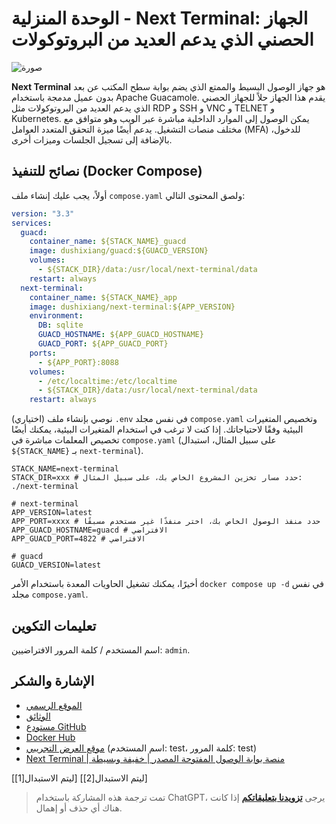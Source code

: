# الوحدة المنزلية - Next Terminal: الجهاز الحصني الذي يدعم العديد من البروتوكولات

![صورة](https://media.wiki-power.com/img/20230312001443.png)

**Next Terminal** هو جهاز الوصول البسيط والممتع الذي يضم بوابة سطح المكتب عن بعد بدون عميل مدمجة باستخدام Apache Guacamole. يقدم هذا الجهاز حلاً للجهاز الحصني الذي يدعم العديد من البروتوكولات مثل RDP و SSH و VNC و TELNET و Kubernetes. يمكن الوصول إلى الموارد الداخلية مباشرة عبر الويب وهو متوافق مع مختلف منصات التشغيل. يدعم أيضًا ميزة التحقق المتعدد العوامل (MFA) للدخول، بالإضافة إلى تسجيل الجلسات وميزات أخرى.

## نصائح للتنفيذ (Docker Compose)

أولاً، يجب عليك إنشاء ملف `compose.yaml` ولصق المحتوى التالي:

```yaml title="compose.yaml"
version: "3.3"
services:
  guacd:
    container_name: ${STACK_NAME}_guacd
    image: dushixiang/guacd:${GUACD_VERSION}
    volumes:
      - ${STACK_DIR}/data:/usr/local/next-terminal/data
    restart: always
  next-terminal:
    container_name: ${STACK_NAME}_app
    image: dushixiang/next-terminal:${APP_VERSION}
    environment:
      DB: sqlite
      GUACD_HOSTNAME: ${APP_GUACD_HOSTNAME}
      GUACD_PORT: ${APP_GUACD_PORT}
    ports:
      - ${APP_PORT}:8088
    volumes:
      - /etc/localtime:/etc/localtime
      - ${STACK_DIR}/data:/usr/local/next-terminal/data
    restart: always
```

(اختياري) نوصي بإنشاء ملف `.env` في نفس مجلد `compose.yaml` وتخصيص المتغيرات البيئية وفقًا لاحتياجاتك. إذا كنت لا ترغب في استخدام المتغيرات البيئية، يمكنك أيضًا تخصيص المعلمات مباشرة في `compose.yaml` (على سبيل المثال، استبدال `${STACK_NAME}` بـ `next-terminal`).

```dotenv title=".env"
STACK_NAME=next-terminal
STACK_DIR=xxx # حدد مسار تخزين المشروع الخاص بك، على سبيل المثال: ./next-terminal

# next-terminal
APP_VERSION=latest
APP_PORT=xxxx # حدد منفذ الوصول الخاص بك، اختر منفذًا غير مستخدم مسبقًا
APP_GUACD_HOSTNAME=guacd # الافتراضي
APP_GUACD_PORT=4822 # الافتراضي

# guacd
GUACD_VERSION=latest
```

أخيرًا، يمكنك تشغيل الحاويات المعدة باستخدام الأمر `docker compose up -d` في نفس مجلد `compose.yaml`.

## تعليمات التكوين

اسم المستخدم / كلمة المرور الافتراضيين: `admin`.

## الإشارة والشكر

- [الموقع الرسمي](https://next-terminal.typesafe.cn/)
- [الوثائق](https://next-terminal.typesafe.cn/docs/install/docker-install.html)
- [مستودع GitHub](https://github.com/dushixiang/next-terminal)
- [Docker Hub](https://hub.docker.com/r/dushixiang/next-terminal)
- [موقع العرض التجريبي](https://next.typesafe.cn/) (اسم المستخدم: test، كلمة المرور: test)
- [Next Terminal | منصة بوابة الوصول المفتوحة المصدر | خفيفة وبسيطة](https://blog.samliu.tech/2022/07/22/next-terminal-%E5%BC%80%E6%BA%90-%E8%BD%BB%E9%87%8F-%E7%AE%80%E5%8D%95%E7%9A%84%E5%A0%A1%E5%9E%92%E6%9C%BA/?utm_source=rss&utm_medium=rss&utm_campaign=next-terminal-%25e5%25bc%2580%25e6%25ba%2590-%25e8%25bd%25bb%25e9%2587%258f-%25e7%25ae%2580%25e5%258d%2595%25e7%259a%2584%25e5%25a0%25a1%25e5%259e%2592%25e6%259c%25ba)

[ليتم الاستبدال[1]]
[ليتم الاستبدال[2]]

> تمت ترجمة هذه المشاركة باستخدام ChatGPT، يرجى [**تزويدنا بتعليقاتكم**](https://github.com/linyuxuanlin/Wiki_MkDocs/issues/new) إذا كانت هناك أي حذف أو إهمال.
